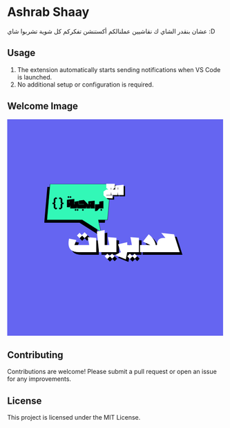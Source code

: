 # Ashrab Shaay

عشان بنقدر الشاي ك نقاشيين عملنالكم أكستنشن تفكركم كل شوية تشربوا شاي  :D


<!-- ## Features
- Periodic motivational messages every 30 minutes
- Rotating set of motivational messages -->

<!-- ## Installation
1. Open the Extensions view in VS Code by clicking on the Extensions icon or pressing `Ctrl + Shift + X`.
2. Search for `ashrab-shaay`.
3. Click **Install**. -->
<!--  -->
## Usage
1. The extension automatically starts sending notifications when VS Code is launched.
2. No additional setup or configuration is required.

## Welcome Image
![Welcome Image](media/20.png)

## Contributing
Contributions are welcome! Please submit a pull request or open an issue for any improvements.

## License
This project is licensed under the MIT License.
